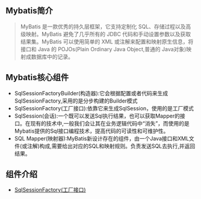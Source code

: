## Mybatis简介
>  MyBatis 是一款优秀的持久层框架，它支持定制化 SQL、存储过程以及高级映射。MyBatis 避免了几乎所有的 JDBC 代码和手动设置参数以及获取结果集。MyBatis 可以使用简单的 XML 或注解来配置和映射原生信息，将接口和 Java 的 POJOs(Plain Ordinary Java Object,普通的 Java对象)映射成数据库中的记录。
## Mybatis核心组件
- SqlSessionFactoryBuilder(构造器):它会根据配置或者代码来生成SqlSessionFactory,采用的是分步构建的Builder模式
- SqlSessionFactory(工厂接口):依靠它来生成SqlSession，使用的是工厂模式
- SqlSession(会话):一个既可以发送Sql执行结果，也可以获取Mapper的接口。在现有的技术中,一般我们会让其在业务逻辑代码中“消失”，而使用的是Mybatis提供的Sql接口编程技术，提高代码的可读性和可维护性。
- SQL Mapper(映射器):MyBatis新设计存在的组件，由一个Java接口和XML文件(或注解)构成,需要给出对应的SQL和映射规则。负责发送SQL去执行,并返回结果。
## 组件介绍
- [SqlSessionFactory(工厂接口)](SqlSessionFactory.md)
